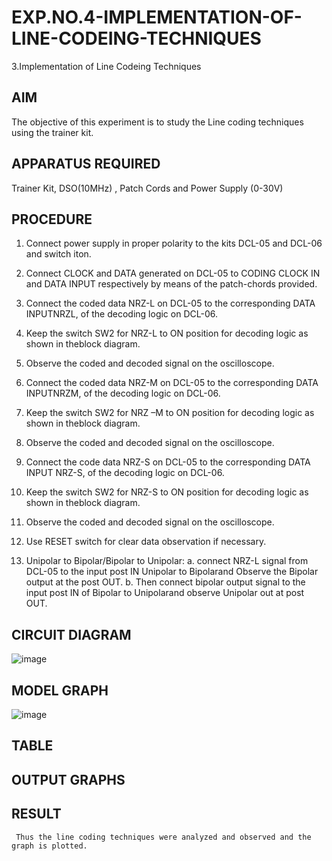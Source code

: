# EXP.NO.4-IMPLEMENTATION-OF-LINE-CODEING-TECHNIQUES

3.Implementation of Line Codeing Techniques 
  
## AIM    
 
 The objective of this experiment is to study the Line coding techniques using the trainer kit. 
 
## APPARATUS REQUIRED

Trainer Kit, DSO(10MHz) , Patch Cords and Power Supply (0-30V)   

## PROCEDURE
1. Connect power supply in proper polarity to the kits DCL-05 and DCL-06 and switch iton. 

2. Connect CLOCK and DATA generated on DCL-05 to CODING CLOCK IN and 
DATA INPUT respectively by means of the patch-chords provided. 

3. Connect the coded data NRZ-L on DCL-05 to the corresponding DATA INPUTNRZL, of 
the decoding logic on DCL-06. 

4. Keep the switch SW2 for NRZ-L to ON position for decoding logic as shown in theblock 
diagram. 

5. Observe the coded and decoded signal on the oscilloscope. 

6. Connect the coded data NRZ-M on DCL-05 to the corresponding DATA INPUTNRZM, of 
the decoding logic on DCL-06. 

7. Keep the switch SW2 for NRZ –M to ON position for decoding logic as shown in theblock 
diagram. 

8. Observe the coded and decoded signal on the oscilloscope. 

9. Connect the code data NRZ-S on DCL-05 to the corresponding DATA INPUT NRZ-S, of 
the decoding logic on DCL-06. 

10. Keep the switch SW2 for NRZ-S to ON position for decoding logic as shown in theblock 
diagram. 

11. Observe the coded and decoded signal on the oscilloscope. 

12. Use RESET switch for clear data observation if necessary. 

13. Unipolar to Bipolar/Bipolar to Unipolar: 
     a. connect NRZ-L signal from DCL-05 to the input post IN Unipolar to Bipolarand 
        Observe the Bipolar output at the post OUT. 
     b. Then connect bipolar output signal to the input post IN of Bipolar to Unipolarand 
        observe Unipolar out at post OUT.

## CIRCUIT DIAGRAM

![image](https://github.com/user-attachments/assets/074c7b6c-b079-4ee3-93cd-dabcaf0d9d91)


## MODEL GRAPH

![image](https://github.com/user-attachments/assets/2fe686d2-1928-444b-a78e-fa384fb1479b)


## TABLE

## OUTPUT GRAPHS

## RESULT 
     
     Thus the line coding techniques were analyzed and observed and the graph is plotted.
